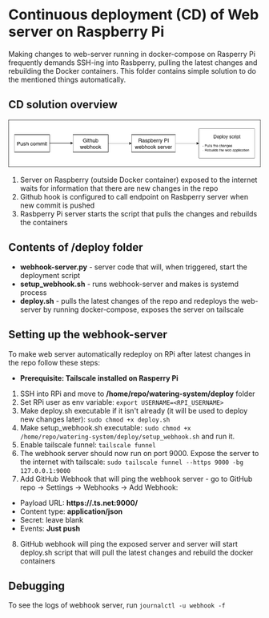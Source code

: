 # Continuous deployment (CD) of Web server on Raspberry Pi

Making changes to web-server running in docker-compose on Rasperry Pi frequently demands SSH-ing into Rasbperry, pulling the latest changes and rebuilding the Docker containers. This folder contains simple solution to do the mentioned things automatically.

## CD solution overview

![Diagram showing simple CD flow](cd-flow.png)

1. Server on Raspberry (outside Docker container) exposed to the internet waits for information that there are new changes in the repo
2. Github hook is configured to call endpoint on Rasbperry server when new commit is pushed
3. Rasbperry Pi server starts the script that pulls the changes and rebuilds the containers

## Contents of /deploy folder
- **webhook-server.py** - server code that will, when triggered, start the deployment script
- **setup_webhook.sh** - runs webhook-server and makes is systemd process
- **deploy.sh** - pulls the latest changes of the repo and redeploys the web-server by running docker-compose, exposes the server on tailscale

## Setting up the webhook-server
To make web server automatically redeploy on RPi after latest changes in the repo follow these steps:
- **Prerequisite: Tailscale installed on Rasperry Pi**
1. SSH into RPi and move to **/home/repo/watering-system/deploy** folder
2. Set RPi user as env variable: `export USERNAME=<RPI_USERNAME>`
3. Make deploy.sh executable if it isn't already (it will be used to deploy new changes later): `sudo chmod +x deploy.sh`
4. Make setup_webhook.sh executable: `sudo chmod +x /home/repo/watering-system/deploy/setup_webhook.sh` and run it.
5. Enable tailscale funnel: `tailscale funnel`
6. The webhook server should now run on port 9000. Expose the server to the internet with tailscale: `sudo tailscale funnel --https 9000 -bg 127.0.0.1:9000`
7. Add GitHub Webhook that will ping the webhook server - go to GitHub repo → Settings → Webhooks → Add Webhook:
- Payload URL: **https://<your-pi>.ts.net:9000/**
- Content type: **application/json**
- Secret: leave blank
- Events: **Just push**
8. GitHub webhook will ping the exposed server and server will start deploy.sh script that will pull the latest changes and rebuild the docker containers

## Debugging
To see the logs of webhook server, run `journalctl -u webhook -f`
